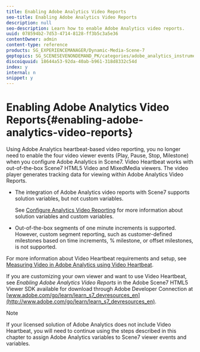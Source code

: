 ```yaml
---
title: Enabling Adobe Analytics Video Reports
seo-title: Enabling Adobe Analytics Video Reports
description: null
seo-description: Learn how to enable Adobe Analytics video reports.
uuid: 078594b2-7d53-4714-8128-ff3b5c3a5e36
contentOwner: admin
content-type: reference
products: SG_EXPERIENCEMANAGER/Dynamic-Media-Scene-7
geptopics: SG_SCENESEVENONDEMAND_PK/categories/adobe_analytics_instrumentation_kit
discoiquuid: 18644a53-92da-40ab-b961-318d8332c54d
index: y
internal: n
snippet: y
---
```


# Enabling Adobe Analytics Video Reports{#enabling-adobe-analytics-video-reports}

Using Adobe Analytics heartbeat-based video reporting, you no longer need to enable the four video viewer events (Play, Pause, Stop, Milestone) when you configure Adobe Analytics in Scene7. Video Heartbeat works with out-of-the-box Scene7 HTML5 Video and MixedMedia viewers. The video player generates tracking data for viewing within Adobe Analytics Video Reports.

* The integration of Adobe Analytics video reports with Scene7 supports solution variables, but not custom variables.

  See [Configure Analytics Video Reporting](http://microsite.omniture.com/t2/help/en_US/sc/appmeasurement/hbvideo/video_analytics_config.html) for more information about solution variables and custom variables.

* Out-of-the-box segments of one minute increments is supported. However, custom segment reporting, such as customer-defined milestones based on time increments, % milestone, or offset milestones, is not supported.

For more information about Video Heartbeat requirements and setup, see [Measuring Video in Adobe Analytics using Video Heartbeat](http://microsite.omniture.com/t2/help/en_US/sc/appmeasurement/hbvideo/).

If you are customizing your own viewer and want to use Video Heartbeat, see *Enabling Adobe Analytics Video Reports* in the Adobe Scene7 HTML5 Viewer SDK available for download through Adobe Developer Connection at [www.adobe.com/go/learn/learn_s7_devresources_en](http://www.adobe.com/go/learn/learn_s7_devresources_en).

>[!NOTE]
>
>If your licensed solution of Adobe Analytics does not include Video Heartbeat, you will need to continue using the steps described in this chapter to assign Adobe Analytics variables to Scene7 viewer events and variables.

